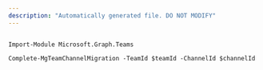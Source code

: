 ```yaml
---
description: "Automatically generated file. DO NOT MODIFY"
---
```


```powershellv1

Import-Module Microsoft.Graph.Teams

Complete-MgTeamChannelMigration -TeamId $teamId -ChannelId $channelId

```
